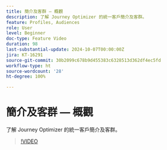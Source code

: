 ```yaml
---
title: 簡介及客群 — 概觀
description: 了解 Journey Optimizer 的統一客戶簡介及客群。
feature: Profiles, Audiences
role: User
level: Beginner
doc-type: Feature Video
duration: 98
last-substantial-update: 2024-10-07T00:00:00Z
jira: KT-16291
source-git-commit: 30b2099c678b9d455383c6328513d362df4ec5fd
workflow-type: ht
source-wordcount: '28'
ht-degree: 100%

---
```



# 簡介及客群 — 概觀

了解 Journey Optimizer 的統一客戶簡介及客群。

>[!VIDEO](https://video.tv.adobe.com/v/3432671/?learn=on)

